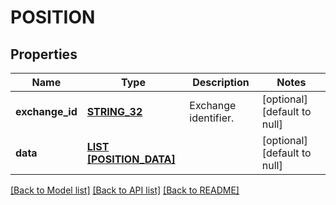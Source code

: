 # POSITION

## Properties
Name | Type | Description | Notes
------------ | ------------- | ------------- | -------------
**exchange_id** | [**STRING_32**](STRING_32.md) | Exchange identifier. | [optional] [default to null]
**data** | [**LIST [POSITION_DATA]**](Position_data.md) |  | [optional] [default to null]

[[Back to Model list]](../README.md#documentation-for-models) [[Back to API list]](../README.md#documentation-for-api-endpoints) [[Back to README]](../README.md)


